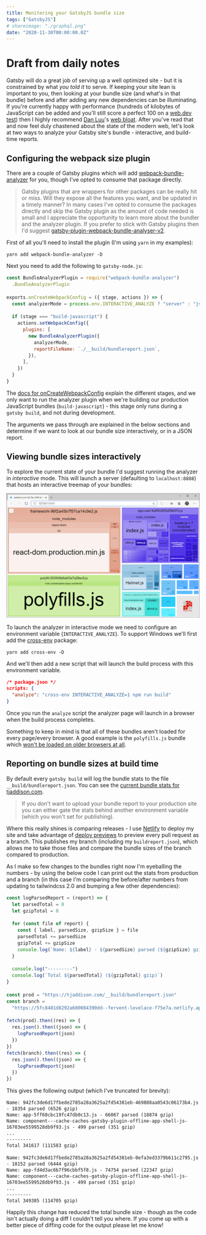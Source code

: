 ```yaml
---
title: Monitoring your GatsbyJS bundle size
tags: ["GatsbyJS"]
# shareimage: "./graphql.png"
date: "2020-11-30T00:00:00.0Z"
---
```


# Draft from daily notes

Gatsby will do a great job of serving up a well optimized site - but it is constrained by what _you told it_ to serve. If keeping your site lean is important to you, then looking at your bundle size (and what's in that bundle) before and after adding any new dependencies can be illuminating. If you're currently happy with performance (hundreds of kilobytes of JavaScript can be added and you'll still score a perfect 100 on a [web.dev test]) then I highly recommend [Dan Luu]'s [web bloat]. After you've read that and now feel duly chastened about the state of the modern web, let's look at two ways to analyze your Gatsby site's bundle - interactive, and build-time reports.

## Configuring the webpack size plugin

There are a couple of Gatsby plugins which will add [webpack-bundle-analyzer] for you, though I've opted to consume that package directly.

> Gatsby plugins that are wrappers for other packages can be really hit or miss. Will they expose all the features you want, and be updated in a timely manner? In many cases I've opted to consume the packages directly and skip the Gatsby plugin as the amount of code needed is small and I appreciate the opportunity to learn more about the bundler and the analyzer plugin. If you prefer to stick with Gatsby plugins then I'd suggest [gatsby-plugin-webpack-bundle-analyser-v2].

First of all you'll need to install the plugin (I'm using `yarn` in my examples):

```shell
yarn add webpack-bundle-analyzer -D
```

Next you need to add the following to `gatsby-node.js`:

```javascript
const BundleAnalyzerPlugin = require("webpack-bundle-analyzer")
  .BundleAnalyzerPlugin

exports.onCreateWebpackConfig = ({ stage, actions }) => {
  const analyzerMode = process.env.INTERACTIVE_ANALYZE ? "server" : "json"

  if (stage === "build-javascript") {
    actions.setWebpackConfig({
      plugins: [
        new BundleAnalyzerPlugin({
          analyzerMode,
          reportFileName: `./__build/bundlereport.json`,
        }),
      ],
    })
  }
}
```

The [docs for onCreateWebpackConfig] explain the different stages, and we only want to run the analyzer plugin when we're building our production JavaScript bundles (`build-javascript`) - this stage only runs during a `gatsby build`, and not during development.

The arguments we pass through are explained in the below sections and determine if we want to look at our bundle size interactively, or in a JSON report.

## Viewing bundle sizes interactively

To explore the current state of your bundle I'd suggest running the analyzer in _interactive_ mode. This will launch a server (defaulting to `localhost:8888`) that hosts an interactive treemap of your bundles:

![A recent snapshot of this websites bundles](./tjaddison-bundle.png)

To launch the analyzer in interactive mode we need to configure an environment variable (`INTERACTIVE_ANALYZE`). To support Windows we'll first add the [cross-env] package:

```shell
yarn add cross-env -D
```

And we'll then add a new script that will launch the build process with this environment variable.

```json
/* package.json */
scripts: {
  "analyze": "cross-env INTERACTIVE_ANALYZE=1 npm run build"
}
```

Once you run the `analyze` script the analyzer page will launch in a browser when the build process completes.

Something to keep in mind is that all of these bundles aren't loaded for every page/every browser. A good example is the `polyfills.js` bundle which [won't be loaded on older browsers at all].

## Reporting on bundle sizes at build time

By default every `gatsby build` will log the bundle stats to the file `__build/bundlereport.json`. You can see the [current bundle stats for tjaddison.com].

> If you don't want to upload your bundle report to your production site you can either gate the stats behind another environment variable (which you won't set for publishing).

Where this really shines is comparing releases - I use [Netlify] to deploy my site and take advantage of [deploy previews] to preview every pull request as a branch. This publishes my branch (including my `buildreport.json`), which allows me to take those files and compare the bundle sizes of the branch compared to production.

As I make so few changes to the bundles right now I'm eyeballing the numbers - by using the below code I can print out the stats from production and a branch (in this case I'm comparing the before/after numbers from updating to tailwindcss 2.0 and bumping a few other dependencies):

```javascript
const logParsedReport = (report) => {
  let parsedTotal = 0
  let gzipTotal = 0

  for (const file of report) {
    const { label, parsedSize, gzipSize } = file
    parsedTotal += parsedSize
    gzipTotal += gzipSize
    console.log(`Name: ${label} - ${parsedSize} parsed (${gzipSize} gzip)`)
  }

  console.log("---------")
  console.log(`Total ${parsedTotal} (${gzipTotal} gzip)`)
}

const prod = "https://tjaddison.com/__build/bundlereport.json"
const branch =
  "https://5fc8401d8292a600084390dd--fervent-lovelace-f75e7a.netlify.app/__build/bundlereport.json"

fetch(prod).then((res) => {
  res.json().then((json) => {
    logParsedReport(json)
  })
})
fetch(branch).then((res) => {
  res.json().then((json) => {
    logParsedReport(json)
  })
})
```

This gives the following output (which I've truncated for brevity):

```
Name: 942fc3de6d17fbede2785a28a3625a2fd54381eb-469888aa0543c06173b4.js - 18354 parsed (6526 gzip)
Name: app-5ff60cbc19fc47db0c13.js - 66067 parsed (18874 gzip)
Name: component---cache-caches-gatsby-plugin-offline-app-shell-js-16703ee5599528db9f93.js - 499 parsed (351 gzip)
...
---------
Total 341617 (111583 gzip)

Name: 942fc3de6d17fbede2785a28a3625a2fd54381eb-0efa3ed3379b611c2795.js - 18152 parsed (6444 gzip)
Name: app-fd4d3ac6b7f96cbbf5f8.js - 74754 parsed (22347 gzip)
Name: component---cache-caches-gatsby-plugin-offline-app-shell-js-16703ee5599528db9f93.js - 499 parsed (351 gzip)
...
---------
Total 349385 (114705 gzip)
```

Happily this change has reduced the total bundle size - though as the code isn't actually doing a diff I couldn't tell you where. If you come up with a better piece of diffing code for the output please let me know!

[web.dev test]: https://web.dev/measure/
[dan luu]: https://danluu.com/
[web bloat]: https://danluu.com/web-bloat/
[webpack-bundle-analyzer]: https://github.com/webpack-contrib/webpack-bundle-analyzer
[gatsby-plugin-webpack-size]: https://github.com/axe312ger/gatsby-plugin-webpack-size
[gatsby-plugin-webpack-bundle-analyser-v2]: https://github.com/JimmyBeldone/gatsby-plugin-webpack-bundle-analyser-v2
[docs for oncreatewebpackconfig]: https://www.gatsbyjs.com/docs/how-to/custom-configuration/add-custom-webpack-config/
[cross-env]: https://www.npmjs.com/package/cross-env
[won't be loaded on older browsers at all]: https://github.com/gatsbyjs/gatsby/issues/28736
[current bundle stats for tjaddison.com]: https://tjaddison.com/__build/bundlereport.json
[netlify]: https://www.netlify.com/
[deploy previews]: https://docs.netlify.com/site-deploys/overview/#deploy-preview-controls
